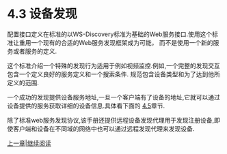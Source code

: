 # 4.3 设备发现

配置接口定义在标准的以WS-Discovery标准为基础的Web服务接口.使用这个标准让重用一个现有的合适的Web服务发现框架成为可能，
而不是使用一个新的服务或者服务的定义.

这个标准介绍一个特殊的发现行为适用于例如视频监控.例如,一个完整的发现交互包含一个定义良好的服务定义和一个搜索条件.
规范包含设备类型和为了达到他所定义的范围.

一个成功的发现提供设备服务地址,一旦一个客户端有了设备的地址,它就可以通过设备提供的服务获取详细的设备信息.具体看下面的
[4.5](04.05.md)章节.

除了标准web服务发现协议,该手册还提供远程设备发现代理用于发现注册设备,即使客户端和设备在不同域的网络中也可以通过远程发现代理来发现设备.


[上一章](04.02.md)|[继续阅读](04.04.md)

